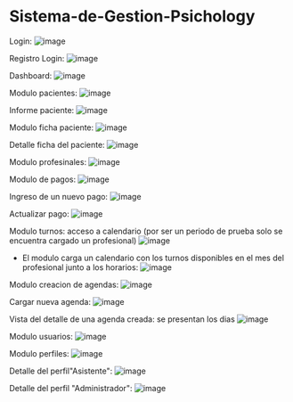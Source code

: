 # Sistema-de-Gestion-Psichology

Login:
![image](https://user-images.githubusercontent.com/66228399/171180825-d608ccba-6907-4ef9-8886-99cc8cca1e3b.png)

Registro Login:
![image](https://user-images.githubusercontent.com/66228399/171181805-7b254f0c-415a-4a55-93bc-8b1744c07b9d.png)

Dashboard:
![image](https://user-images.githubusercontent.com/66228399/171186932-b711c8c5-a597-4309-9bc3-dae757416815.png)


Modulo pacientes:
![image](https://user-images.githubusercontent.com/66228399/171182241-64bcff0d-ebbf-4746-b50c-77eb72f1227c.png)

Informe paciente:
![image](https://user-images.githubusercontent.com/66228399/171183357-21d76c51-2e9d-466c-8d65-b0d18077f9ea.png)

Modulo ficha paciente:
![image](https://user-images.githubusercontent.com/66228399/171183704-a9e92f6d-2df5-48f8-91e1-f91fd342a89c.png)

Detalle ficha del paciente:
![image](https://user-images.githubusercontent.com/66228399/171183815-1f836eb9-2fec-4287-8119-7a2dd35a1b11.png)

Modulo profesinales:
![image](https://user-images.githubusercontent.com/66228399/171183923-dfbadc9f-cf09-4080-9b73-8904596de046.png)

Modulo de pagos: 
![image](https://user-images.githubusercontent.com/66228399/171184047-6a4a8274-8d9d-4775-b6f1-f7b233b0d42e.png)

Ingreso de un nuevo pago:
![image](https://user-images.githubusercontent.com/66228399/171184233-f908fe22-6d2d-438a-96ef-f9c288962d5a.png)

Actualizar pago:
![image](https://user-images.githubusercontent.com/66228399/171184400-3acfe06b-6be8-4eb4-a7df-75110fe03bf1.png)

Modulo turnos: acceso a calendario (por ser un periodo de prueba solo se encuentra cargado un profesional)
![image](https://user-images.githubusercontent.com/66228399/171184651-e752e576-2cb0-4f9c-bd6b-51eb029d2869.png)

- El modulo carga un calendario con los turnos disponibles en el mes del profesional junto a los horarios:
![image](https://user-images.githubusercontent.com/66228399/171184884-377788c2-70ad-4550-b7c4-0c1d7592c8b0.png)


Modulo creacion de agendas:
![image](https://user-images.githubusercontent.com/66228399/171184975-ad6ff0bc-4cd1-4c02-852b-ec12d70a32c9.png)

Cargar nueva agenda:
![image](https://user-images.githubusercontent.com/66228399/171185156-c0abb0bb-1db3-4837-aaa8-f6ebf1c1e440.png)

Vista del detalle de una agenda creada: se presentan los dias 
![image](https://user-images.githubusercontent.com/66228399/171185301-1b62eb6f-3ee1-40f1-beb0-a45742a22c83.png)

Modulo usuarios:
![image](https://user-images.githubusercontent.com/66228399/171185460-8bbb4666-d56d-43d4-9407-0311cfac924c.png)

Modulo perfiles:
![image](https://user-images.githubusercontent.com/66228399/171185563-b8eee60e-e75a-44a1-92eb-b437f134de63.png)


Detalle del perfil"Asistente":
![image](https://user-images.githubusercontent.com/66228399/171185952-00c144f8-df72-409e-8e8d-91a94e3ebb06.png)

Detalle del perfil "Administrador":
![image](https://user-images.githubusercontent.com/66228399/171186052-08c2b40a-d21e-4c2c-960d-54ccb3cfeaab.png)




